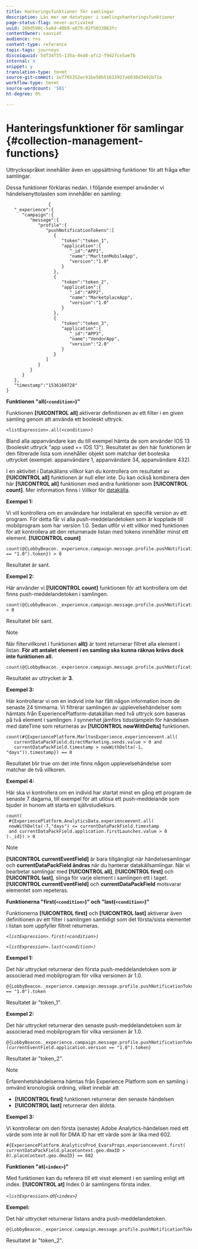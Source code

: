 ```yaml
---
title: Hanteringsfunktioner för samlingar
description: Läs mer om datatyper i samlingshanteringsfunktioner
page-status-flag: never-activated
uuid: 269d590c-5a6d-40b9-a879-02f5033863fc
contentOwner: sauviat
audience: rns
content-type: reference
topic-tags: journeys
discoiquuid: 5df34f55-135a-4ea8-afc2-f9427ce5ae7b
internal: n
snippet: y
translation-type: tm+mt
source-git-commit: 1e7765352ec91be50b51633927ab038d3492b71a
workflow-type: tm+mt
source-wordcount: '581'
ht-degree: 0%

---
```



# Hanteringsfunktioner för samlingar {#collection-management-functions}

Uttrycksspråket innehåller även en uppsättning funktioner för att fråga efter samlingar.

Dessa funktioner förklaras nedan. I följande exempel använder vi händelsenyttolasten som innehåller en samling:

```
                { 
   "_experience":{ 
      "campaign":{ 
         "message":{ 
            "profile":{ 
               "pushNotificationTokens":[ 
                  { 
                     "token":"token_1",
                     "application":{ 
                        "_id":"APP1",
                        "name":"MarltonMobileApp",
                        "version":"1.0"
                     }
                  },
                  { 
                     "token":"token_2",
                     "application":{ 
                        "_id":"APP2",
                        "name":"MarketplaceApp",
                        "version":"1.0"
                     }
                  },
                  { 
                     "token":"token_3",
                     "application":{ 
                        "_id":"APP3",
                        "name":"VendorApp",
                        "version":"2.0"
                     }
                  }
               ]
            }
         }
      }
   },
   "timestamp":"1536160728"
}
```

**Funktionen &quot;all(`<condition>`)&quot;**

Funktionen **[!UICONTROL all]** aktiverar definitionen av ett filter i en given samling genom att använda ett booleskt uttryck.

```
<listExpression>.all(<condition>)
```

Bland alla appanvändare kan du till exempel hämta de som använder IOS 13 (booleskt uttryck &quot;app used == IOS 13&quot;). Resultatet av den här funktionen är den filtrerade lista som innehåller objekt som matchar det booleska uttrycket (exempel: appanvändare 1, appanvändare 34, appanvändare 432).

I en aktivitet i Datakällans villkor kan du kontrollera om resultatet av **[!UICONTROL all]** funktionen är null eller inte. Du kan också kombinera den här **[!UICONTROL all]** funktionen med andra funktioner som **[!UICONTROL count]**. Mer information finns i Villkor för [datakälla](../building-journeys/condition-activity.md#data_source_condition).

**Exempel 1:**

Vi vill kontrollera om en användare har installerat en specifik version av ett program. För detta får vi alla push-meddelandetoken som är kopplade till mobilprogram som har version 1.0. Sedan utför vi ett villkor med funktionen för att kontrollera att den returnerade listan med tokens innehåller minst ett element. **[!UICONTROL count]**

```
count(@{LobbyBeacon._experience.campaign.message.profile.pushNotificationTokens.all(currentEventField.application.version == "1.0").token}) > 0
```

Resultatet är sant.

**Exempel 2:**

Här använder vi **[!UICONTROL count]** funktionen för att kontrollera om det finns push-meddelandetoken i samlingen.

```
count(@{LobbyBeacon._experience.campaign.message.profile.pushNotificationTokens.all().token}) > 0
```

Resultatet blir sant.

<!--Alternatively, you can check if there is no token in the collection:

   ```
   count(@{LobbyBeacon._experience.campaign.message.profile.pushNotificationTokens.all().token}) == 0
   ```

The result will be false.

Here we use the count function in a condition to count the number of push notification tokens in the event.

`count(@{LobbyBeacon._experience.campaign.message.profile.pushNotificationTokens.all().token})`

The result is true.

Note that when the condition in the **all()** function is empty, the filter will return all the elements in the list. Hence, the expression above is equivalent to:

`count(@{LobbyBeacon._experience.campaign.message.profile.pushNotificationTokens.application.name})`

In both cases, the result of the expression is **3**.

A query of experience events recorded on the platform may or may not include the current event that triggered the current Journey. This will depend on the relative processing time with which [!DNL Journey Orchestration] sees an event and started evaluating conditions, versus the time it takes for that event to be ingested into the platform. For example, when using the .all() syntax to query experience events from the platform, we recommend enforcing the exclusion of the current event (by requiring an
earlier timestamp) in order to only consider prior events.-->

>[!NOTE]
>
>När filtervillkoret i funktionen **all()** är tomt returnerar filtret alla element i listan. **För att antalet element i en samling ska kunna räknas krävs dock inte funktionen all.**


```
count(@{LobbyBeacon._experience.campaign.message.profile.pushNotificationTokens.token})
```

Resultatet av uttrycket är **3**.

**Exempel 3:**

Här kontrollerar vi om en individ inte har fått någon information inom de senaste 24 timmarna. Vi filtrerar samlingen av upplevelsehändelser som hämtats från ExperiencePlatform-datakällan med två uttryck som baseras på två element i samlingen. I synnerhet jämförs tidsstämpeln för händelsen med dateTime som returneras av **[!UICONTROL nowWithDelta]** funktionen.

```
count(#{ExperiencePlatform.MarltonExperience.experienceevent.all(
   currentDataPackField.directMarketing.sends.value > 0 and
   currentDataPackField.timestamp > nowWithDelta(-1, "days")).timestamp}) == 0
```

Resultatet blir true om det inte finns någon upplevelsehändelse som matchar de två villkoren.

**Exempel 4:**

Här ska vi kontrollera om en individ har startat minst en gång ett program de senaste 7 dagarna, till exempel för att utlösa ett push-meddelande som bjuder in honom att starta en självstudiekurs.

```
count(
 #{ExperiencePlatform.AnalyticsData.experienceevent.all(
 nowWithDelta(-7,"days") <= currentDataPackField.timestamp
 and currentDataPackField.application.firstLaunches.value > 0
)._id}) > 0
```

<!--**"All + Count" example 4:** here we use the count function in a boolean expression to see if there is push notification tokens in the collection.

`count(@{LobbyBeacon._experience.campaign.message.profile.pushNotificationTokens.all().application.name}) > 0`

The result will be:

`true`

Alternatively, you can check if there is NO token in the collection:

`count(@{LobbyBeacon._experience.campaign.message.profile.pushNotificationTokens.all().application.name}) =0`

The result will be:

`false`-->

>[!NOTE]
>
>**[!UICONTROL currentEventField]** är bara tillgängligt när händelsesamlingar och **currentDataPackField ändras**
>när du hanterar datakällsamlingar. När vi bearbetar samlingar med **[!UICONTROL all]**, **[!UICONTROL first]** och **[!UICONTROL last]**,
>slinga för varje element i samlingen ett i taget. **[!UICONTROL currentEventField]** och **currentDataPackField**
>motsvarar elementet som repeteras.

**Funktionerna &quot;first(`<condition>`)&quot; och &quot;last(`<condition>`)&quot;**

Funktionerna **[!UICONTROL first]** och **[!UICONTROL last]** aktiverar även definitionen av ett filter i samlingen samtidigt som det första/sista elementet i listan som uppfyller filtret returneras.

_`<listExpression>.first(<condition>)`_

_`<listExpression>.last(<condition>)`_

**Exempel 1:**

Det här uttrycket returnerar den första push-meddelandetoken som är associerad med mobilprogram för vilka versionen är 1.0.

```
@{LobbyBeacon._experience.campaign.message.profile.pushNotificationTokens.first(currentEventField.application.version == "1.0").token
```

Resultatet är &quot;token_1&quot;.

**Exempel 2:**

Det här uttrycket returnerar den senaste push-meddelandetoken som är associerad med mobilprogram för vilka versionen är 1.0.

```
@{LobbyBeacon._experience.campaign.message.profile.pushNotificationTokens.last&#8203;(currentEventField.application.version == "1.0").token}
```

Resultatet är &quot;token_2&quot;.

>[!NOTE]
>
>Erfarenhetshändelserna hämtas från Experience Platform som en samling i omvänd kronologisk ordning, vilket innebär att
>* **[!UICONTROL first]** funktionen returnerar den senaste händelsen
>* **[!UICONTROL last]** returnerar den äldsta.


**Exempel 3:**

Vi kontrollerar om den första (senaste) Adobe Analytics-händelsen med ett värde som inte är noll för DMA ID har ett värde som är lika med 602.

```
#{ExperiencePlatform.AnalyticsProd_EvarsProps.experienceevent.first(
currentDataPackField.placeContext.geo.dmaID > 0).placeContext.geo.dmaID} == 602
```

**Funktionen &quot;at(`<index>`)&quot;**

Med funktionen kan du referera till ett visst element i en samling enligt ett index. **[!UICONTROL at]** 
Index 0 är samlingens första index.

_`<listExpression>`.at(`<index>`)_

**Exempel:**

Det här uttrycket returnerar listans andra push-meddelandetoken.

```
@{LobbyBeacon._experience.campaign.message.profile.pushNotificationTokens.at(1).token}
```

Resultatet är &quot;token_2&quot;.